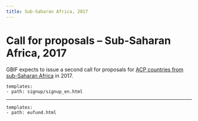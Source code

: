 ```yaml
---
title: Sub-Saharan Africa, 2017
---
```

# Call for proposals – Sub-Saharan Africa, 2017

GBIF expects to issue a second call for proposals for [ACP countries from sub-Saharan Africa](https://ec.europa.eu/europeaid/regions/african-caribbean-and-pacific-acp-region_en) in 2017.



```styledYaml
templates:
- path: signup/signup_en.html
```

---------

```styledYaml
templates:
- path: eufund.html
```